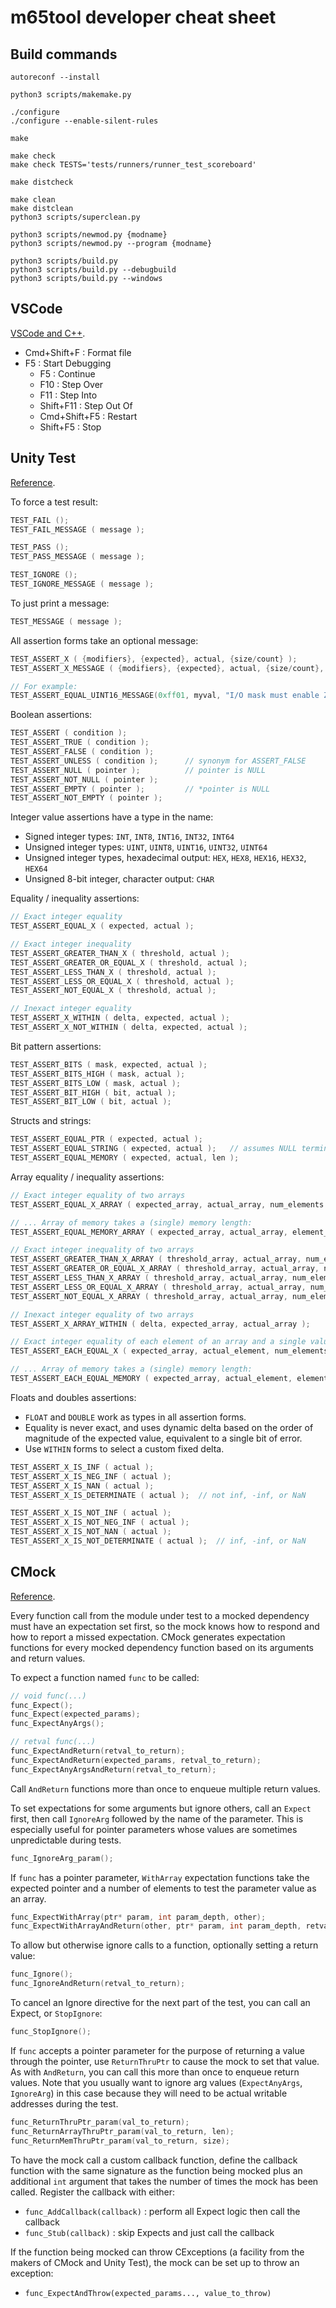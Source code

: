 # m65tool developer cheat sheet

## Build commands

```text
autoreconf --install

python3 scripts/makemake.py

./configure
./configure --enable-silent-rules

make

make check
make check TESTS='tests/runners/runner_test_scoreboard'

make distcheck

make clean
make distclean
python3 scripts/superclean.py

python3 scripts/newmod.py {modname}
python3 scripts/newmod.py --program {modname}

python3 scripts/build.py
python3 scripts/build.py --debugbuild
python3 scripts/build.py --windows
```

## VSCode

[VSCode and C++](https://code.visualstudio.com/docs/cpp/introvideos-cpp).

- Cmd+Shift+F : Format file
- F5 : Start Debugging
  - F5 : Continue
  - F10 : Step Over
  - F11 : Step Into
  - Shift+F11 : Step Out Of
  - Cmd+Shift+F5 : Restart
  - Shift+F5 : Stop

## Unity Test

[Reference](https://github.com/ThrowTheSwitch/Unity/blob/master/docs/UnityAssertionsReference.md).

To force a test result:

```c
TEST_FAIL ();
TEST_FAIL_MESSAGE ( message );

TEST_PASS ();
TEST_PASS_MESSAGE ( message );

TEST_IGNORE ();
TEST_IGNORE_MESSAGE ( message );
```

To just print a message:

```c
TEST_MESSAGE ( message );
```

All assertion forms take an optional message:

```c
TEST_ASSERT_X ( {modifiers}, {expected}, actual, {size/count} );
TEST_ASSERT_X_MESSAGE ( {modifiers}, {expected}, actual, {size/count}, message );

// For example:
TEST_ASSERT_EQUAL_UINT16_MESSAGE(0xff01, myval, "I/O mask must enable ZMODE");
```

Boolean assertions:

```c
TEST_ASSERT ( condition );
TEST_ASSERT_TRUE ( condition );
TEST_ASSERT_FALSE ( condition );
TEST_ASSERT_UNLESS ( condition );      // synonym for ASSERT_FALSE
TEST_ASSERT_NULL ( pointer );          // pointer is NULL
TEST_ASSERT_NOT_NULL ( pointer );
TEST_ASSERT_EMPTY ( pointer );         // *pointer is NULL
TEST_ASSERT_NOT_EMPTY ( pointer );
```

Integer value assertions have a type in the name:

- Signed integer types: `INT`, `INT8`, `INT16`, `INT32`, `INT64`
- Unsigned integer types: `UINT`, `UINT8`, `UINT16`, `UINT32`, `UINT64`
- Unsigned integer types, hexadecimal output: `HEX`, `HEX8`, `HEX16`,
  `HEX32`, `HEX64`
- Unsigned 8-bit integer, character output: `CHAR`

Equality / inequality assertions:

```c
// Exact integer equality
TEST_ASSERT_EQUAL_X ( expected, actual );

// Exact integer inequality
TEST_ASSERT_GREATER_THAN_X ( threshold, actual );
TEST_ASSERT_GREATER_OR_EQUAL_X ( threshold, actual );
TEST_ASSERT_LESS_THAN_X ( threshold, actual );
TEST_ASSERT_LESS_OR_EQUAL_X ( threshold, actual );
TEST_ASSERT_NOT_EQUAL_X ( threshold, actual );

// Inexact integer equality
TEST_ASSERT_X_WITHIN ( delta, expected, actual );
TEST_ASSERT_X_NOT_WITHIN ( delta, expected, actual );
```

Bit pattern assertions:

```c
TEST_ASSERT_BITS ( mask, expected, actual );
TEST_ASSERT_BITS_HIGH ( mask, actual );
TEST_ASSERT_BITS_LOW ( mask, actual );
TEST_ASSERT_BIT_HIGH ( bit, actual );
TEST_ASSERT_BIT_LOW ( bit, actual );
```

Structs and strings:

```c
TEST_ASSERT_EQUAL_PTR ( expected, actual );
TEST_ASSERT_EQUAL_STRING ( expected, actual );   // assumes NULL terminated
TEST_ASSERT_EQUAL_MEMORY ( expected, actual, len );
```

Array equality / inequality assertions:

```c
// Exact integer equality of two arrays
TEST_ASSERT_EQUAL_X_ARRAY ( expected_array, actual_array, num_elements );

// ... Array of memory takes a (single) memory length:
TEST_ASSERT_EQUAL_MEMORY_ARRAY ( expected_array, actual_array, element_len, num_elements );

// Exact integer inequality of two arrays
TEST_ASSERT_GREATER_THAN_X_ARRAY ( threshold_array, actual_array, num_elements );
TEST_ASSERT_GREATER_OR_EQUAL_X_ARRAY ( threshold_array, actual_array, num_elements );
TEST_ASSERT_LESS_THAN_X_ARRAY ( threshold_array, actual_array, num_elements );
TEST_ASSERT_LESS_OR_EQUAL_X_ARRAY ( threshold_array, actual_array, num_elements );
TEST_ASSERT_NOT_EQUAL_X_ARRAY ( threshold_array, actual_array, num_elements );

// Inexact integer equality of two arrays
TEST_ASSERT_X_ARRAY_WITHIN ( delta, expected_array, actual_array );

// Exact integer equality of each element of an array and a single value
TEST_ASSERT_EACH_EQUAL_X ( expected_array, actual_element, num_elements );

// ... Array of memory takes a (single) memory length:
TEST_ASSERT_EACH_EQUAL_MEMORY ( expected_array, actual_element, element_len, num_elements );
```

Floats and doubles assertions:

- `FLOAT` and `DOUBLE` work as types in all assertion forms.
- Equality is never exact, and uses dynamic delta based on the order of
  magnitude of the expected value, equivalent to a single bit of error.
- Use `WITHIN` forms to select a custom fixed delta.

```c
TEST_ASSERT_X_IS_INF ( actual );
TEST_ASSERT_X_IS_NEG_INF ( actual );
TEST_ASSERT_X_IS_NAN ( actual );
TEST_ASSERT_X_IS_DETERMINATE ( actual );  // not inf, -inf, or NaN

TEST_ASSERT_X_IS_NOT_INF ( actual );
TEST_ASSERT_X_IS_NOT_NEG_INF ( actual );
TEST_ASSERT_X_IS_NOT_NAN ( actual );
TEST_ASSERT_X_IS_NOT_DETERMINATE ( actual );  // inf, -inf, or NaN
```

## CMock

[Reference](https://github.com/ThrowTheSwitch/CMock/blob/master/docs/CMock_Summary.md).

Every function call from the module under test to a mocked dependency must have
an expectation set first, so the mock knows how to respond and how to report a
missed expectation. CMock generates expectation functions for every mocked
dependency function based on its arguments and return values.

To expect a function named `func` to be called:

```c
// void func(...)
func_Expect();
func_Expect(expected_params);
func_ExpectAnyArgs();

// retval func(...)
func_ExpectAndReturn(retval_to_return);
func_ExpectAndReturn(expected_params, retval_to_return);
func_ExpectAnyArgsAndReturn(retval_to_return);
```

Call `AndReturn` functions more than once to enqueue multiple return values.

To set expectations for some arguments but ignore others, call an `Expect` first,
then call `IgnoreArg` followed by the name of the parameter. This is especially
useful for pointer parameters whose values are sometimes unpredictable during
tests.

```c
func_IgnoreArg_param();
```

If `func` has a pointer parameter, `WithArray` expectation functions take
the expected pointer and a number of elements to test the parameter value as an
array.

```c
func_ExpectWithArray(ptr* param, int param_depth, other);
func_ExpectWithArrayAndReturn(other, ptr* param, int param_depth, retval_to_return)
```

To allow but otherwise ignore calls to a function, optionally setting a return value:

```c
func_Ignore();
func_IgnoreAndReturn(retval_to_return);
```

To cancel an Ignore directive for the next part of the test, you can call an
Expect, or `StopIgnore`:

```c
func_StopIgnore();
```

If `func` accepts a pointer parameter for the purpose of returning a value
through the pointer, use `ReturnThruPtr` to cause the mock to set that value.
As with `AndReturn`, you can call this more than once to enqueue return values.
Note that you usually want to ignore arg values (`ExpectAnyArgs`, `IgnoreArg`)
in this case because they will need to be actual writable addresses during the
test.

```c
func_ReturnThruPtr_param(val_to_return);
func_ReturnArrayThruPtr_param(val_to_return, len);
func_ReturnMemThruPtr_param(val_to_return, size);
```

To have the mock call a custom callback function, define the callback function
with the same signature as the function being mocked plus an additional `int`
argument that takes the number of times the mock has been called. Register the
callback with either:

- `func_AddCallback(callback)` : perform all Expect logic then call the callback
- `func_Stub(callback)` : skip Expects and just call the callback

If the function being mocked can throw CExceptions (a facility from the makers
of CMock and Unity Test), the mock can be set up to throw an exception:

- `func_ExpectAndThrow(expected_params..., value_to_throw)`
